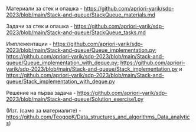 Материали за стек и опашка - https://github.com/apriori-yarik/sdp-2023/blob/main/Stack-and-queue/StackQueue_materials.md

Задачи за стек и опашка - https://github.com/apriori-yarik/sdp-2023/blob/main/Stack-and-queue/StackQueue_tasks.md

Имплементации - https://github.com/apriori-yarik/sdp-2023/blob/main/Stack-and-queue/Queue_implementation.py;
https://github.com/apriori-yarik/sdp-2023/blob/main/Stack-and-queue/Queue_implementation_with_deque.py;
https://github.com/apriori-yarik/sdp-2023/blob/main/Stack-and-queue/Stack_implementation.py
и
https://github.com/apriori-yarik/sdp-2023/blob/main/Stack-and-queue/Stack_implementation_with_deque.py

Решение на първа задача - https://github.com/apriori-yarik/sdp-2023/blob/main/Stack-and-queue/Solution_exercise1.py

(Изт. (само за материалите) - https://github.com/TeogopK/Data_structures_and_algorithms_Data_analytics)
